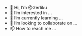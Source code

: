 - 👋 Hi, I’m @Gerliku
- 👀 I’m interested in ...
- 🌱 I’m currently learning ...
- 💞️ I’m looking to collaborate on ...
- 📫 How to reach me ...

<!---
Gerliku/Gerliku is a ✨ special ✨ repository because its `README.md` (this file) appears on your GitHub profile.
You can click the Preview link to take a look at your changes.
--->
